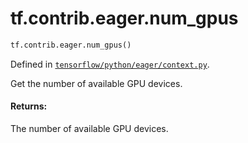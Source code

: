 <div itemscope itemtype="http://developers.google.com/ReferenceObject">
<meta itemprop="name" content="tf.contrib.eager.num_gpus" />
<meta itemprop="path" content="Stable" />
</div>

# tf.contrib.eager.num_gpus

``` python
tf.contrib.eager.num_gpus()
```



Defined in [`tensorflow/python/eager/context.py`](/code/stable/tensorflow/python/eager/context.py).

Get the number of available GPU devices.

#### Returns:

The number of available GPU devices.